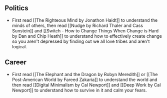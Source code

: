 ## Politics
- First read [[The Righteous Mind by Jonathon Haidt]] to understand the minds of others, then read [[Nudge by Richard Thaler and Cass Sunstein]] and [[Switch - How to Change Things When Change is Hard by Dan and Chip Heath]] to understand how to effectively create change so you aren't depressed by finding out we all love tribes and aren't logical.


## Career
- First read [[The Elephant and the Dragon by Robyn Meredith]] or [[The Post-American World by Fareed Zakaria]] to understand the world and then read [[Digital Minimalism by Cal Newport]] and [[Deep Work by Cal Newport]] to understand how to survive in it and calm your fears. 